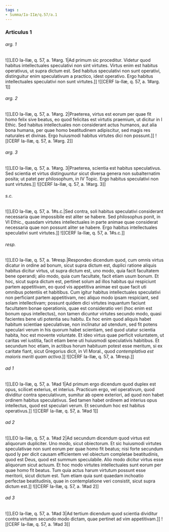 ```yaml
---
tags : 
- Summa/Ia-IIæ/q.57/a.1
---
```


### Articulus 1

###### arg. 1
![[LEO Ia-IIæ, q. 57, a. 1#arg. 1|Ad primum sic proceditur. Videtur quod habitus intellectuales speculativi non sint virtutes. Virtus enim est habitus operativus, ut supra dictum est. Sed habitus speculativi non sunt operativi, distinguitur enim speculativum a practico, idest operativo. Ergo habitus intellectuales speculativi non sunt virtutes.]]
![[CERF Ia-IIæ, q. 57, a. 1#arg. 1]]

###### arg. 2
![[LEO Ia-IIæ, q. 57, a. 1#arg. 2|Praeterea, virtus est eorum per quae fit homo felix sive beatus, eo quod felicitas est virtutis praemium, ut dicitur in I Ethic. Sed habitus intellectuales non considerant actus humanos, aut alia bona humana, per quae homo beatitudinem adipiscitur, sed magis res naturales et divinas. Ergo huiusmodi habitus virtutes dici non possunt.]]
![[CERF Ia-IIæ, q. 57, a. 1#arg. 2]]

###### arg. 3
![[LEO Ia-IIæ, q. 57, a. 1#arg. 3|Praeterea, scientia est habitus speculativus. Sed scientia et virtus distinguuntur sicut diversa genera non subalternatim posita; ut patet per philosophum, in IV Topic. Ergo habitus speculativi non sunt virtutes.]]
![[CERF Ia-IIæ, q. 57, a. 1#arg. 3]]

###### s.c.
![[LEO Ia-IIæ, q. 57, a. 1#s.c.|Sed contra, soli habitus speculativi considerant necessaria quae impossibile est aliter se habere. Sed philosophus ponit, in VI Ethic., quasdam virtutes intellectuales in parte animae quae considerat necessaria quae non possunt aliter se habere. Ergo habitus intellectuales speculativi sunt virtutes.]]
![[CERF Ia-IIæ, q. 57, a. 1#s.c.]]

###### resp.
![[LEO Ia-IIæ, q. 57, a. 1#resp.|Respondeo dicendum quod, cum omnis virtus dicatur in ordine ad bonum, sicut supra dictum est, duplici ratione aliquis habitus dicitur virtus, ut supra dictum est, uno modo, quia facit facultatem bene operandi; alio modo, quia cum facultate, facit etiam usum bonum. Et hoc, sicut supra dictum est, pertinet solum ad illos habitus qui respiciunt partem appetitivam, eo quod vis appetitiva animae est quae facit uti omnibus potentiis et habitibus. Cum igitur habitus intellectuales speculativi non perficiant partem appetitivam, nec aliquo modo ipsam respiciant, sed solam intellectivam; possunt quidem dici virtutes inquantum faciunt facultatem bonae operationis, quae est consideratio veri (hoc enim est bonum opus intellectus), non tamen dicuntur virtutes secundo modo, quasi facientes bene uti potentia seu habitu. Ex hoc enim quod aliquis habet habitum scientiae speculativae, non inclinatur ad utendum, sed fit potens speculari verum in his quorum habet scientiam, sed quod utatur scientia habita, hoc est movente voluntate. Et ideo virtus quae perficit voluntatem, ut caritas vel iustitia, facit etiam bene uti huiusmodi speculativis habitibus. Et secundum hoc etiam, in actibus horum habituum potest esse meritum, si ex caritate fiant, sicut Gregorius dicit, in VI Moral., quod *contemplativa est maioris meriti quam activa*.]]
![[CERF Ia-IIæ, q. 57, a. 1#resp.]]

###### ad 1
![[LEO Ia-IIæ, q. 57, a. 1#ad 1|Ad primum ergo dicendum quod duplex est opus, scilicet exterius, et interius. Practicum ergo, vel operativum, quod dividitur contra speculativum, sumitur ab opere exteriori, ad quod non habet ordinem habitus speculativus. Sed tamen habet ordinem ad interius opus intellectus, quod est speculari verum. Et secundum hoc est habitus operativus.]]
![[CERF Ia-IIæ, q. 57, a. 1#ad 1]]

###### ad 2
![[LEO Ia-IIæ, q. 57, a. 1#ad 2|Ad secundum dicendum quod virtus est aliquorum dupliciter. Uno modo, sicut obiectorum. Et sic huiusmodi virtutes speculativae non sunt eorum per quae homo fit beatus; nisi forte secundum quod ly per dicit causam efficientem vel obiectum completae beatitudinis, quod est Deus, quod est summum speculabile. Alio modo dicitur virtus esse aliquorum sicut actuum. Et hoc modo virtutes intellectuales sunt eorum per quae homo fit beatus. Tum quia actus harum virtutum possunt esse meritorii, sicut dictum est. Tum etiam quia sunt quaedam inchoatio perfectae beatitudinis, quae in contemplatione veri consistit, sicut supra dictum est.]]
![[CERF Ia-IIæ, q. 57, a. 1#ad 2]]

###### ad 3
![[LEO Ia-IIæ, q. 57, a. 1#ad 3|Ad tertium dicendum quod scientia dividitur contra virtutem secundo modo dictam, quae pertinet ad vim appetitivam.]]
![[CERF Ia-IIæ, q. 57, a. 1#ad 3]]

